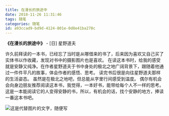 ```yaml
---
title: 在漫长的旅途中
date: 2018-11-26 11:31:46
tags: 随笔
categories: 随笔
id: a93ccad9-bd9d-4124-801e-0d8e41ba278c
---
```


**《在漫长的旅途中》** - [日] 星野道夫

许久前拜读的一本书，已经忘了当时是从哪借来的书了，后来因为喜欢又自己买了实体书以作收藏，发现对书中的摄影图片也是喜欢。 在读这本书时，给我的感受就是安静又纯净。在作者星野道夫于书中身处的极北之地广阔背景下，跟随着他通过一件件平凡的故事，体会作者的感悟、思考。 读完书后很是向往星野道夫那样的生活姿态。 虽然是在极北之地吧，但总能从字里行间感受到温度。 偶尔有机会会向身边朋友推荐阅读这本书，我觉得，一本好书，能带给每个人不一样的思考。这是一本能阅读它的人变得安静的书，所以，有机会的话，找个安静的地方，捧读一番这本书吧。

![这是代替图片的文字，随便写](timg.jpg)

